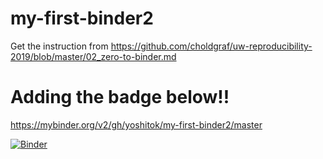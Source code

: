 # my-first-binder2
Get the instruction from https://github.com/choldgraf/uw-reproducibility-2019/blob/master/02_zero-to-binder.md

# Adding the badge below!!
https://mybinder.org/v2/gh/yoshitok/my-first-binder2/master

[![Binder](https://mybinder.org/badge_logo.svg)](https://mybinder.org/v2/gh/yoshitok/my-first-binder2/master)
